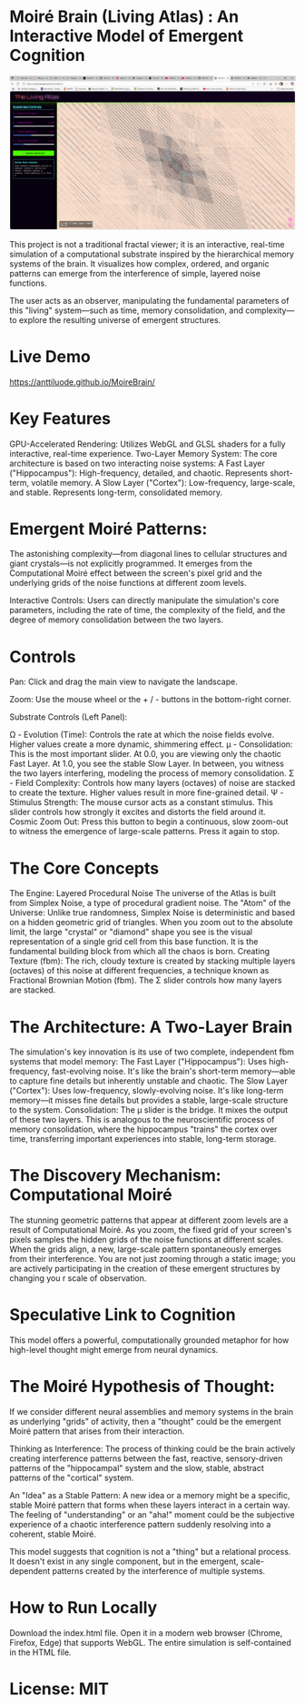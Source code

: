 # Moiré Brain (Living Atlas) : An Interactive Model of Emergent Cognition

![Description](image.png)

This project is not a traditional fractal viewer; it is an interactive, real-time simulation of a 
computational substrate inspired by the hierarchical memory systems of the brain. It visualizes how complex,
ordered, and organic patterns can emerge from the interference of simple, layered noise functions.

The user acts as an observer, manipulating the fundamental parameters of this "living" system—such as time,
memory consolidation, and complexity—to explore the resulting universe of emergent structures.

# Live Demo

https://anttiluode.github.io/MoireBrain/

# Key Features

GPU-Accelerated Rendering: Utilizes WebGL and GLSL shaders for a fully interactive, real-time experience.
Two-Layer Memory System: The core architecture is based on two interacting noise systems:
A Fast Layer ("Hippocampus"): High-frequency, detailed, and chaotic. Represents short-term, volatile memory.
A Slow Layer ("Cortex"): Low-frequency, large-scale, and stable. Represents long-term, consolidated memory.

# Emergent Moiré Patterns: 

The astonishing complexity—from diagonal lines to cellular structures and giant crystals—is not explicitly
programmed. It emerges from the Computational Moiré effect between the screen's pixel grid and the underlying 
grids of the noise functions at different zoom levels.

Interactive Controls: Users can directly manipulate the simulation's core parameters, including the rate of time,
the complexity of the field, and the degree of memory consolidation between the two layers.

# Controls

Pan: Click and drag the main view to navigate the landscape.

Zoom: Use the mouse wheel or the + / - buttons in the bottom-right corner.

Substrate Controls (Left Panel):

Ω - Evolution (Time): Controls the rate at which the noise fields evolve. Higher values create a more dynamic, shimmering effect.
μ - Consolidation: This is the most important slider. At 0.0, you are viewing only the chaotic Fast Layer. At 1.0, you see the stable Slow Layer. 
In between, you witness the two layers interfering, modeling the process of memory consolidation.
Σ - Field Complexity: Controls how many layers (octaves) of noise are stacked to create the texture. Higher values result in more fine-grained detail.
Ψ - Stimulus Strength: The mouse cursor acts as a constant stimulus. This slider controls how strongly it excites and distorts the field around it.
Cosmic Zoom Out: Press this button to begin a continuous, slow zoom-out to witness the emergence of large-scale patterns. Press it again to stop.

# The Core Concepts

The Engine: Layered Procedural Noise
The universe of the Atlas is built from Simplex Noise, a type of procedural gradient noise.
The "Atom" of the Universe: Unlike true randomness, Simplex Noise is deterministic and based on a hidden geometric grid of triangles. When you
zoom out to the absolute limit, the large "crystal" or "diamond" shape you see is the visual representation of a single grid cell from this base function.
It is the fundamental building block from which all the chaos is born.
Creating Texture (fbm): The rich, cloudy texture is created by stacking multiple layers (octaves) of this noise at different frequencies, a 
technique known as Fractional Brownian Motion (fbm). The Σ slider controls how many layers are stacked.

# The Architecture: A Two-Layer Brain

The simulation's key innovation is its use of two complete, independent fbm systems that model memory:
The Fast Layer ("Hippocampus"): Uses high-frequency, fast-evolving noise. It's like the brain's short-term memory—able to capture fine details
but inherently unstable and chaotic.
The Slow Layer ("Cortex"): Uses low-frequency, slowly-evolving noise. It's like long-term memory—it misses fine details but provides a stable,
large-scale structure to the system.
Consolidation: The μ slider is the bridge. It mixes the output of these two layers. This is analogous to the neuroscientific process of
memory consolidation, where the hippocampus "trains" the cortex over time, transferring important experiences into stable, long-term storage.

# The Discovery Mechanism: Computational Moiré

The stunning geometric patterns that appear at different zoom levels are a result of Computational Moiré. As you zoom, the fixed grid of 
your screen's pixels samples the hidden grids of the noise functions at different scales. When the grids align, a new, large-scale pattern 
spontaneously emerges from their interference.
You are not just zooming through a static image; you are actively participating in the creation of these emergent structures by changing you
r scale of observation.

# Speculative Link to Cognition

This model offers a powerful, computationally grounded metaphor for how high-level thought might emerge from neural dynamics.

# The Moiré Hypothesis of Thought:

If we consider different neural assemblies and memory systems in the brain as underlying "grids" of activity, then a "thought" could be 
the emergent Moiré pattern that arises from their interaction.

Thinking as Interference: The process of thinking could be the brain actively creating interference patterns between the fast, reactive, 
sensory-driven patterns of the "hippocampal" system and the slow, stable, abstract patterns of the "cortical" system.

An "Idea" as a Stable Pattern: A new idea or a memory might be a specific, stable Moiré pattern that forms when these layers
interact in a certain way. The feeling of "understanding" or an "aha!" moment could be the subjective experience of a chaotic
interference pattern suddenly resolving into a coherent, stable Moiré.

This model suggests that cognition is not a "thing" but a relational process. It doesn't exist in any single component, but
in the emergent, scale-dependent patterns created by the interference of multiple systems.

# How to Run Locally

Download the index.html file.
Open it in a modern web browser (Chrome, Firefox, Edge) that supports WebGL.
The entire simulation is self-contained in the HTML file.

# License: MIT
